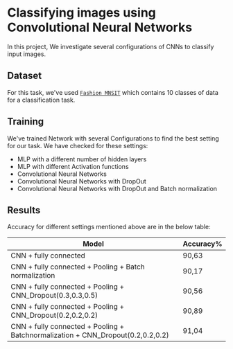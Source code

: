 # Classifying images using Convolutional Neural Networks

In this project, We investigate several configurations of CNNs to classify input images.

## Dataset
For this task, we've used [`Fashion MNSIT`](https://github.com/zalandoresearch/fashion-mnist) which contains 10 classes of data for a classification task.

## Training
We've trained Network with several Configurations to find the best setting for our task. We have checked for these settings:  
- MLP with a different number of hidden layers
- MLP with different Activation functions
- Convolutional Neural Networks
- Convolutional Neural Networks with DropOut
- Convolutional Neural Networks with DropOut and Batch normalization

## Results
Accuracy for different settings mentioned above are in  the below table:

| Model      | Accuracy% |
| ----------- | ----------- |
| CNN + fully connected     | 90,63       |
| CNN + fully connected + Pooling + Batch normalization   | 90,17        |
| CNN + fully connected + Pooling + CNN_Dropout(0.3,0.3,0.5) | 90,56        |
|CNN + fully connected + Pooling + CNN_Dropout(0.2,0.2,0.2)   | 90,89        |
| CNN + fully connected + Pooling + Batchnormalization + CNN_Dropout(0.2,0.2,0.2)   | 91,04        |
